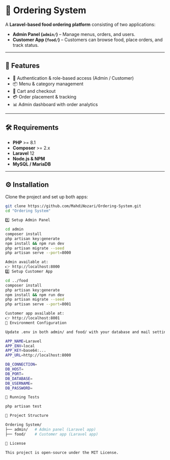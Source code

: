 # 🍔 Ordering System

A **Laravel-based food ordering platform** consisting of two applications:

- **Admin Panel (`admin/`)** – Manage  menus, orders, and users.  
- **Customer App (`food/`)** – Customers can browse food, place orders, and track status.  

---

## 🚀 Features

- 🔑 Authentication & role-based access (Admin / Customer)  
- 📦 Menu & category management  
- 🛒 Cart and checkout  
- 💳 Order placement & tracking  
- 📊 Admin dashboard with order analytics   

---

## 🛠 Requirements

- **PHP** >= 8.1  
- **Composer** >= 2.x  
- **Laravel** 12 
- **Node.js & NPM**  
- **MySQL / MariaDB**  

---

## ⚙️ Installation

Clone the project and set up both apps:

```bash
git clone https://github.com/MahdiNozari/Ordering-System.git
cd "Ordering System"

1️⃣ Setup Admin Panel

cd admin
composer install
php artisan key:generate
npm install && npm run dev
php artisan migrate --seed
php artisan serve --port=8000

Admin available at:
👉 http://localhost:8000
2️⃣ Setup Customer App

cd ../food
composer install
php artisan key:generate
npm install && npm run dev
php artisan migrate --seed
php artisan serve --port=8001

Customer app available at:
👉 http://localhost:8001
🔧 Environment Configuration

Update .env in both admin/ and food/ with your database and mail settings:

APP_NAME=Laravel
APP_ENV=local
APP_KEY=base64:...
APP_URL=http://localhost:8000

DB_CONNECTION=
DB_HOST=
DB_PORT=
DB_DATABASE=
DB_USERNAME=
DB_PASSWORD=

🧪 Running Tests

php artisan test

📂 Project Structure

Ordering System/
├── admin/   # Admin panel (Laravel app)
├── food/    # Customer app (Laravel app)

📜 License

This project is open-source under the MIT License.
